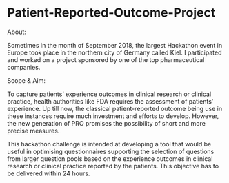# Patient-Reported-Outcome-Project

About:

Sometimes in the month of September 2018, the largest Hackathon event in Europe took place in the northern city of Germany called Kiel. I participated and worked on a project sponsored by one of the top pharmaceutical companies.

Scope & Aim:

To capture patients’ experience outcomes in clinical research or clinical practice, health authorities like FDA requires the assessment of patients’ experience.
Up till now, the classical patient-reported outcome being use in these instances require much investment and efforts to develop. However, the new generation of PRO promises the possibility of short and more precise measures.

This hackathon challenge is intended at developing a tool that would be useful in optimising questionnaires supporting the selection of questions from larger question pools based on the experience outcomes in clinical research or clinical practice reported by the patients.
This objective has to be delivered within 24 hours.

